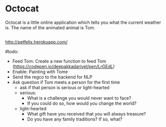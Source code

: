 # Octocat

Octocat is a little online application which tells you what the current weather is. The name of the animated animal is Tom.



## 

http://petfelix.herokuapp.com/

#todo:

* Feed Tom: Create a new function to feed Tom (https://codepen.io/deepakkadarivel/pen/LrGEdL) 
* Enable: Painting with Tome
* Send the regco to the backend for NLP
* Ask question if Tom meets a person for the first time
    * ask if that person is serious or light-hearted
    * serious:
        * What is a challenge you would never want to face?
        * If you could do so, how would you change the world?
    * light-hearted
        *  What gift have you received that you will always treasure?
        *  Do you have any family traditions? If so, what?    
